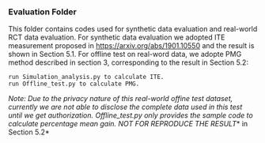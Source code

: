 
### Evaluation Folder
This folder contains codes used for synthetic data evaluation and real-world RCT data evaluation. 
For synthetic data evaluation we adopted ITE measurement proposed in https://arxiv.org/abs/1901.10550 
and the result is shown in Section 5.1. For offline test on real-word data, we adopte PMG method described in section 3,
corresponding to the result in Section 5.2:

    run Simulation_analysis.py to calculate ITE.
    run Offline_test.py to calculate PMG.

*Note: Due to the privacy nature of this real-world offine test dataset, currently we are not able to disclose the complete data used in this test until we get authorization. Offline_test.py only provides the sample code to calculate percentage mean gain. NOT FOR REPRODUCE THE RESULT** in Section 5.2*
